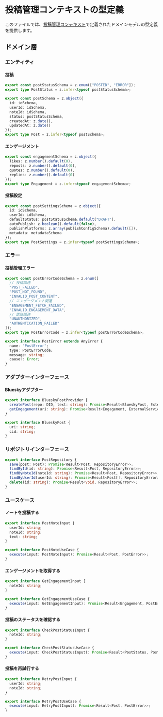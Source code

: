 # 投稿管理コンテキストの型定義

このファイルでは、[投稿管理コンテキスト](../domains/post.md)で定義されたドメインモデルの型定義を提供します。

## ドメイン層

### エンティティ

#### 投稿

```typescript
export const postStatusSchema = z.enum(["POSTED", "ERROR"]);
export type PostStatus = z.infer<typeof postStatusSchema>;

export const postSchema = z.object({
  id: idSchema,
  userId: idSchema,
  noteId: idSchema,
  status: postStatusSchema,
  createdAt: z.date(),
  updatedAt: z.date()
});
export type Post = z.infer<typeof postSchema>;
```

#### エンゲージメント

```typescript
export const engagementSchema = z.object({
  likes: z.number().default(0),
  reposts: z.number().default(0),
  quotes: z.number().default(0),
  replies: z.number().default(0)
});
export type Engagement = z.infer<typeof engagementSchema>;
```

#### 投稿設定

```typescript
export const postSettingsSchema = z.object({
  id: idSchema,
  userId: idSchema,
  defaultStatus: postStatusSchema.default("DRAFT"),
  autoPublish: z.boolean().default(false),
  publishPlatforms: z.array(publishConfigSchema).default([]),
  metadata: metadataSchema
});
export type PostSettings = z.infer<typeof postSettingsSchema>;
```

### エラー

#### 投稿管理エラー

```typescript
export const postErrorCodeSchema = z.enum([
  // 投稿関連
  "POST_FAILED",
  "POST_NOT_FOUND",
  "INVALID_POST_CONTENT",
  // エンゲージメント関連
  "ENGAGEMENT_FETCH_FAILED",
  "INVALID_ENGAGEMENT_DATA",
  // 認証関連
  "UNAUTHORIZED",
  "AUTHENTICATION_FAILED"
]);
export type PostErrorCode = z.infer<typeof postErrorCodeSchema>;

export interface PostError extends AnyError {
  name: "PostError";
  type: PostErrorCode;
  message: string;
  cause?: Error;
}
```

### アダプターインターフェース

#### Blueskyアダプター

```typescript
export interface BlueskyPostProvider {
  createPost(repo: DID, text: string): Promise<Result<BlueskyPost, ExternalServiceError>>;
  getEngagement(uri: string): Promise<Result<Engagement, ExternalServiceError>>;
}

export interface BlueskyPost {
  uri: string;
  cid: string;
}
```

### リポジトリインターフェース

```typescript
export interface PostRepository {
  save(post: Post): Promise<Result<Post, RepositoryError>>;
  findById(id: string): Promise<Result<Post, RepositoryError>>;
  findByNoteId(noteId: string): Promise<Result<Post, RepositoryError>>;
  findByUserId(userId: string): Promise<Result<Post[], RepositoryError>>;
  delete(id: string): Promise<Result<void, RepositoryError>>;
}
```

### ユースケース

#### ノートを投稿する

```typescript
export interface PostNoteInput {
  userId: string;
  noteId: string;
  text: string;
}

export interface PostNoteUseCase {
  execute(input: PostNoteInput): Promise<Result<Post, PostError>>;
}
```

#### エンゲージメントを取得する

```typescript
export interface GetEngagementInput {
  noteId: string;
}

export interface GetEngagementUseCase {
  execute(input: GetEngagementInput): Promise<Result<Engagement, PostError>>;
}
```

#### 投稿のステータスを確認する

```typescript
export interface CheckPostStatusInput {
  noteId: string;
}

export interface CheckPostStatusUseCase {
  execute(input: CheckPostStatusInput): Promise<Result<PostStatus, PostError>>;
}
```

#### 投稿を再試行する

```typescript
export interface RetryPostInput {
  userId: string;
  noteId: string;
}

export interface RetryPostUseCase {
  execute(input: RetryPostInput): Promise<Result<Post, PostError>>;
}
```
